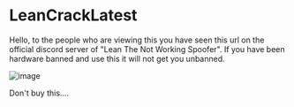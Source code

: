 # LeanCrackLatest



Hello, to the people who are viewing this you have seen this url on the official discord server of "Lean The Not Working Spoofer". If you have been hardware banned and use this it will not get you unbanned.


![image](https://user-images.githubusercontent.com/47867642/173070243-5285bace-54f9-43cc-b16c-83a4d8e69481.png)





Don't buy this....
